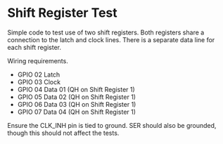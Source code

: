 # Shift Register Test

Simple code to test use of two shift registers. Both registers share a connection to the latch and clock lines.
There is a separate data line for each shift register.

Wiring requirements.

* GPIO 02     Latch
* GPIO 03     Clock
* GPIO 04     Data 01   (QH on Shift Register 1)
* GPIO 05     Data 02   (QH on Shift Register 1)
* GPIO 06     Data 03   (QH on Shift Register 1)
* GPIO 07     Data 04   (QH on Shift Register 1)

Ensure the CLK_INH pin is tied to ground. SER should also be grounded, though this should not affect the tests.